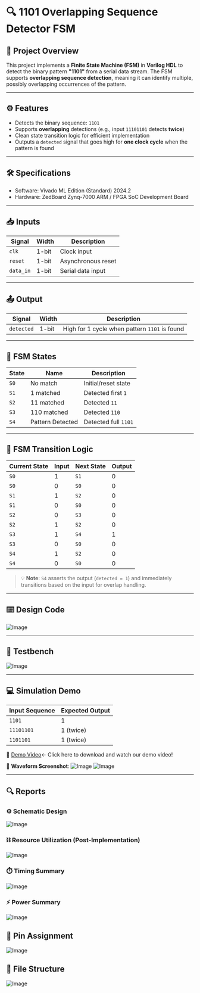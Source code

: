 # 🔍 1101 Overlapping Sequence Detector FSM

## 📌 Project Overview

This project implements a **Finite State Machine (FSM)** in **Verilog HDL** to detect the binary pattern **"1101"** from a serial data stream. The FSM supports **overlapping sequence detection**, meaning it can identify multiple, possibly overlapping occurrences of the pattern.

---

## ⚙️ Features

- Detects the binary sequence: `1101`
- Supports **overlapping** detections (e.g., input `11101101` detects **twice**)
- Clean state transition logic for efficient implementation
- Outputs a `detected` signal that goes high for **one clock cycle** when the pattern is found

---

## 🛠️ Specifications

- Software: Vivado ML Edition (Standard) 2024.2
- Hardware: ZedBoard Zynq-7000 ARM / FPGA SoC Development Board

---

## 📥 Inputs

| Signal    | Width | Description            |
|-----------|-------|------------------------|
| `clk`     | 1-bit | Clock input            |
| `reset`   | 1-bit | Asynchronous reset     |
| `data_in` | 1-bit | Serial data input      |

---

## 📤 Output

| Signal     | Width | Description                             |
|------------|-------|-----------------------------------------|
| `detected` | 1-bit | High for 1 cycle when pattern `1101` is found |

---

## 🧠 FSM States

| State | Name             | Description                |
|-------|------------------|----------------------------|
| `S0`  | No match         | Initial/reset state        |
| `S1`  | 1 matched        | Detected first `1`         |
| `S2`  | 11 matched       | Detected `11`              |
| `S3`  | 110 matched      | Detected `110`             |
| `S4`  | Pattern Detected | Detected full `1101`       |

---

## 🔁 FSM Transition Logic

| Current State | Input | Next State | Output |
|---------------|-------|------------|--------|
| `S0`          | 1     | `S1`       | 0      |
| `S0`          | 0     | `S0`       | 0      |
| `S1`          | 1     | `S2`       | 0      |
| `S1`          | 0     | `S0`       | 0      |
| `S2`          | 0     | `S3`       | 0      |
| `S2`          | 1     | `S2`       | 0      |
| `S3`          | 1     | `S4`       | 1      |
| `S3`          | 0     | `S0`       | 0      |
| `S4`          | 1     | `S2`       | 0      |
| `S4`          | 0     | `S0`       | 0      |

> 💡 **Note**: `S4` asserts the output (`detected = 1`) and immediately transitions based on the input for overlap handling.

---

## ⌨️ Design Code

![Image](https://github.com/MOHAMMEDRIYAJ/Overlapping-Sequence-Detector-FSM-/blob/main/Images/Design.jpg)

---

## 🔧 Testbench

![Image](https://github.com/MOHAMMEDRIYAJ/Overlapping-Sequence-Detector-FSM-/blob/main/Images/TestBench.jpg)

---

## 💻 Simulation Demo

| Input Sequence | Expected Output |
|----------------|------------------|
| `1101`         | 1                |
| `11101101`     | 1 (twice)        |
| `1101101`      | 1 (twice)        |

🎥 [Demo Video](https://github.com/MOHAMMEDRIYAJ/Overlapping-Sequence-Detector-FSM-/blob/main/Output/Zedboard%20output.mp4)<- Click here to download and watch our demo video!

📸 **Waveform Screenshot**: ![Image](https://github.com/MOHAMMEDRIYAJ/Overlapping-Sequence-Detector-FSM-/blob/main/Images/waveform%20variables%20.jpg)
![Image](https://github.com/MOHAMMEDRIYAJ/Overlapping-Sequence-Detector-FSM-/blob/main/Images/Waveform.jpg)

---

## 🔍 Reports

### ⚙️ Schematic Design 

![Image](https://github.com/MOHAMMEDRIYAJ/Overlapping-Sequence-Detector-FSM-/blob/main/Images/schematic.jpg)

### ⛓️ Resource Utilization (Post-Implementation)

![Image](https://github.com/MOHAMMEDRIYAJ/Overlapping-Sequence-Detector-FSM-/blob/main/Images/Post%20synthesis.jpg)

### ⏱️ Timing Summary

![Image](https://github.com/MOHAMMEDRIYAJ/Overlapping-Sequence-Detector-FSM-/blob/main/Images/design%20timing%20summary.jpg)

### ⚡ Power Summary

![Image](https://github.com/MOHAMMEDRIYAJ/Overlapping-Sequence-Detector-FSM-/blob/main/Images/Power%20Summary.jpg)

## 🔌 Pin Assignment

![Image](https://github.com/MOHAMMEDRIYAJ/Overlapping-Sequence-Detector-FSM-/blob/main/Images/Ports%20mapping%20.jpg)

## 📂 File Structure

![Image](https://github.com/MOHAMMEDRIYAJ/Overlapping-Sequence-Detector-FSM-/blob/main/Images/File%20structure.jpg)



